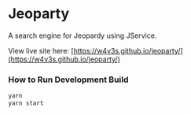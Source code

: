 # Jeoparty

A search engine for Jeopardy using JService.

View live site here: [https://w4v3s.github.io/jeoparty/](https://w4v3s.github.io/jeoparty/)


### How to Run Development Build

```sh
yarn
yarn start
```
